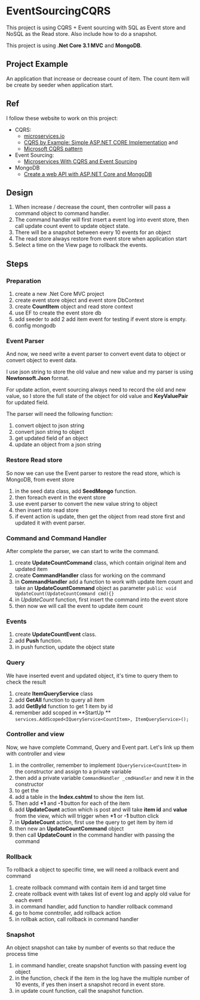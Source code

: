 # EventSourcingCQRS
This project is using CQRS + Event sourcing with SQL as Event store and NoSQL as the Read store. Also include how to do a snapshot.

This project is using **.Net Core 3.1 MVC** and **MongoDB**.

## Project Example

An application that increase or decrease count of item.
The count item will be create by seeder when application start.

## Ref
I follow these website to work on this project:
- CQRS: 
    - [microservices.io](https://microservices.io/patterns/data/cqrs.html)
    - [CQRS by Example: Simple ASP.NET CORE Implementation](https://dzone.com/articles/cqrs-by-example-simple-aspnet-core-implementation) and 
    - [Microsoft CQRS pattern](https://docs.microsoft.com/en-us/azure/architecture/patterns/cqrs)
- Event Sourcing:
    - [Microservices With CQRS and Event Sourcing](https://dzone.com/articles/microservices-with-cqrs-and-event-sourcing) 
- MongoDB
    - [Create a web API with ASP.NET Core and MongoDB](https://docs.microsoft.com/en-us/aspnet/core/tutorials/first-mongo-app?view=aspnetcore-3.1&tabs=visual-studio)
## Design
1. When increase / decrease the count, then controller will pass a command object to command handler.
2. The command handler will first insert a event log into event store, then call update count event to update object state.
3. There will be a snapshot between every 10 events for an object
4. The read store always restore from event store when application start
5. Select a time on the View page to rollback the events.
## Steps

### Preparation
1. create a new .Net Core MVC project
2. create event store object and event store DbContext
3. create **CountItem** object and read store context
4. use EF to create the event store db
5. add seeder to add 2 add item event for testing if event store is empty.
6. config mongodb
### Event Parser
And now, we need write a event parser to convert event data to object or convert object to event data.

I use json string to store the old value and new value and my parser is using **Newtonsoft.Json** format.

For update action, event sourcing always need to record the old and new value, so I store the full state of the object for old value and **KeyValuePair** for updated field.

The parser will need the following function:
1. convert object to json string
2. convert json string to object
3. get updated field of an object
4. update an object from a json string

### Restore Read store
So now we can use the Event parser to restore the read store, which is MongoDB, from event store
1. in the seed data class, add **SeedMongo** function.
2. then foreach event in the event store
3. use event parser to convert the new value string to object
4. then insert into read store
5. if event action is update, then get the object from read store first and updated it with event parser.

### Command and Command Handler
After complete the parser, we can start to write the command.
1. create **UpdateCountCommand** class, which contain original item and updated item
2. create **CommandHandler** class for working on the command
3. in **CommandHandler** add a function to work with update item count and take an **UpdateCountCommand** object as parameter
`public void UpdateCount(UpdateCountCommand cmd){}`
4. in *UpdateCount* function, first insert the command into the event store
5. then now we will call the event to update item count
### Events
1. create **UpdateCountEvent** class. 
2. add **Push** function.
3. in push function, update the object state
### Query
We have inserted event and updated object, it's time to query them to check the result
1. create **ItemQueryService** class
2. add **GetAll** function to query all item
3. add **GetById** function to get 1 item by id
4. remember add scoped in **StartUp **
`services.AddScoped<IQueryService<CountItem>, ItemQueryService>();`
### Controller and view
Now, we have complete Command, Query and Event part. Let's link up them with controller and view
1. in the controller, remember to implement `IQueryService<CountItem>` in the constructor and assign to a private variable
2.  then add a private variable `CommandHandler _cmdHandler` and new it in the constructor
3. to get the 
4. add a table in the **Index.cshtml** to show the item list.
5. Then add **+1** and **-1** button for each of the item 
6. add **UpdateCount** action which is post and will take **item id** and **value** from the view, which will trigger when **+1** or **-1** button click
7. in **UpdateCount** action, first use the query to get item by item id
8. then new an **UpdateCountCommand** object
9. then call **UpdateCount** in the command handler with passing the command

### Rollback
To rollback a object to specific time, we will need a rollback event and command
1. create rollback command with contain item id and target time
2. create rollback event with takes list of event log and apply old value for each event
3. in command handler, add function to handler rollback command
4. go to home conntroller, add rollback action
5. in rollbak action, call rollback in command handler
### Snapshot
An object snapshot can take by number of events so that reduce the process time
1. in command handler, create snapshot function with passing event log object
2. in the function, check if the item in the log have the multiple number of 10 events, if yes then insert a snapshot record in event store.
3. in update count function, call the snapshot function.
